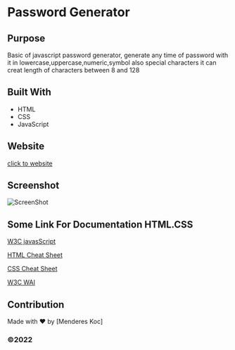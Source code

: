# Password Generator

## Purpose
Basic of javascript password generator, generate any time of password with it in lowercase,uppercase,numeric,symbol also special characters it can creat length of characters between 8 and 128 

## Built With
* HTML
* CSS
* JavaScript

## Website

[click to website](https://mendereskoc.github.io/Password-Generator/)

## Screenshot
![ScreenShot](/assets/images/screenshot3.png)

## Some Link For Documentation HTML.CSS

[W3C javasScript](https://www.w3schools.com/js/js_loop_for.asp)

[HTML Cheat Sheet](https://websitesetup.org/wp-content/uploads/2019/10/WSU-HTML-Cheat-Sheet.pdf)

[CSS Cheat Sheet](https://websitesetup.org/wp-content/uploads/2016/10/wsu-css-cheat-sheet.pdf)

[W3C WAI](https://www.w3.org/WAI/standards-guidelines/wcag/)

## Contribution
Made with ❤️ by [Menderes Koc]

### ©️2022 
